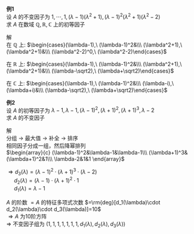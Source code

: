 **例1**    
设 $A$ 的不变因子为 $1,\cdots,1,(\lambda-1)(\lambda^2+1),(\lambda-1)^2(\lambda^2+1)(\lambda^2-2)$     
求 $A$ 在数域 $\mathbb{Q},\mathbb{R},\mathbb{C}$ 上的初等因子    
    
解    
在 $\mathbb{Q}$ 上:  $\begin{cases}(\lambda-1),\ (\lambda-1)^2&\\\     
(\lambda^2+1),\ (\lambda^2+1)&\\\     
(\lambda^2-2)^0,\ (\lambda^2-2)\end{cases}$     
    
在 $\mathbb{R}$ 上:  $\begin{cases}(\lambda-1),\ (\lambda-1)^2&\\\     
(\lambda^2+1),\ (\lambda^2+1)&\\\     
(\lambda-\sqrt2),\ (\lambda+\sqrt2)\end{cases}$     
    
在 $\mathbb{C}$ 上:  $\begin{cases}(\lambda-1),\ (\lambda-1)^2&\\\     
(\lambda-i),\ (\lambda+i)&\\\     
(\lambda-\sqrt2),\ (\lambda+\sqrt2)\end{cases}$     
    
**例2**    
设 $A$ 的初等因子为 $\lambda-1,\lambda-1,(\lambda-1)^2,(\lambda+1)^2,(\lambda+1)^3,\lambda-2$     
求 $A$ 的不变因子    
    
解    
分组 $\to$ 最大值 $\to$ 补全 $\to$ 排序    
相同因子分成一组，然后降幂排列    
 $\begin{array}{c}    
(\lambda-1)^2&\lambda-1&\lambda-1\\\     
(\lambda+1)^3&(\lambda+1)^2&1\\\     
\lambda-2&1&1    
\end{array}$     
    
 $\Rightarrow d_3(\lambda)=(\lambda-1)^2\cdot(\lambda+1)^3\cdot(\lambda-2)$     
 $\quad\ d_2(\lambda)=(\lambda-1)\cdot(\lambda+1)^2\cdot1$     
 $\quad\ d_1(\lambda)=\lambda-1$     
    
 $A$ 的阶数 $=A$ 的特征多项式次数 $=\rm{deg}[d_1(\lambda)\cdot d_2(\lambda)\cdot d_3(\lambda)]=10$     
 $\Rightarrow A$ 为10阶方阵    
 $\Rightarrow$ 不变因子组为 $(1,1,1,1,1,1,1,d_1(\lambda),d_2(\lambda),d_3(\lambda))$     

